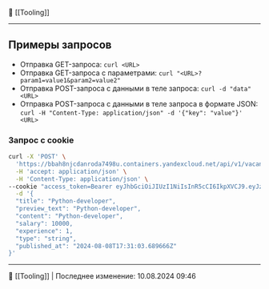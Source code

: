 📂 [[Tooling]]

----
## Примеры запросов

- Отправка GET-запроса: `curl <URL>`
- Отправка GET-запроса с параметрами: `curl "<URL>?param1=value1&param2=value2"`
- Отправка POST-запроса с данными в теле запроса: `curl -d "data" <URL>`
- Отправка POST-запроса с данными в теле запроса в формате JSON: `curl -H "Content-Type: application/json" -d '{"key": "value"}' <URL>`

### Запрос с cookie

```bash
curl -X 'POST' \
  'https://bbah8njcdanroda7498u.containers.yandexcloud.net/api/v1/vacancies' \
  -H 'accept: application/json' \
  -H 'Content-Type: application/json' \
--cookie "access_token=Bearer eyJhbGciOiJIUzI1NiIsInR5cCI6IkpXVCJ9.eyJzdWIiOiIxNzA0N2RhMi02ZGY5LTRkZjYtODQwMi0zZGNjZmI0NmFiNGUiLCJleHAiOjE3MjMxMzk0OTl9.XWGEXR6w2afbRQz5GXp4HWlLjN-nuDsVfZxfx9d4F50" \
  -d '{
  "title": "Python-developer",
  "preview_text": "Python-developer",
  "content": "Python-developer",
  "salary": 10000,
  "experience": 1,
  "type": "string",
  "published_at": "2024-08-08T17:31:03.689666Z"
}'
```


----
📂 [[Tooling]] | Последнее изменение: 10.08.2024 09:46